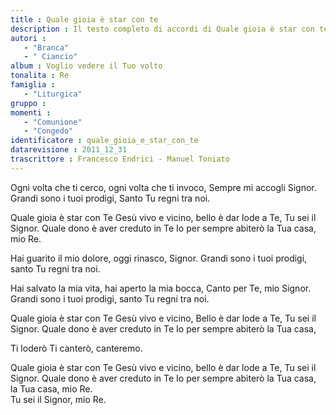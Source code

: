 ```yaml
--- 
title : Quale gioia è star con te
description : Il testo completo di accordi di Quale gioia è star con te. Inseriscila nel tuo canzoniere!
autori : 
   - "Branca"
   - " Ciancio"
album : Voglio vedere il Tuo volto
tonalita : Re
famiglia : 
   - "Liturgica"
gruppo : 
momenti : 
   - "Comunione"
   - "Congedo"
identificatore : quale_gioia_e_star_con_te
datarevisione : 2011_12_31
trascrittore : Francesco Endrici - Manuel Toniato
--- 
```




Ogni volta che ti cerco, ogni volta che ti invoco,
Sempre mi accogli Signor.  
Grandi sono i tuoi prodigi,
Santo Tu regni tra noi.  


Quale gioia è star con Te Gesù vivo e vicino,
bello è dar lode a Te, Tu sei il Signor.
Quale dono è aver creduto in Te 
Io per sempre abiterò la Tua casa, mio Re.


Hai guarito il mio dolore, 
oggi rinasco, Signor. 
Grandi sono i tuoi prodigi, 
santo Tu regni tra noi.


Hai salvato la mia vita, hai aperto la mia bocca,
Canto per Te, mio Signor. 
Grandi sono i tuoi prodigi, 
santo Tu regni tra noi.  


Quale gioia è star con Te Gesù vivo e vicino,
Bello è dar lode a Te, Tu sei il Signor.
Quale dono è aver creduto in Te 
Io per sempre abiterò la Tua casa, 


Ti loderò 
Ti canterò, canteremo.


Quale gioia è star con Te Gesù vivo e vicino,
bello è dar lode a Te, Tu sei il Signor.
Quale dono è aver creduto in Te 
Io per sempre abiterò la Tua casa, 
la Tua casa, mio Re.  
Tu sei il Signor, mio Re.


